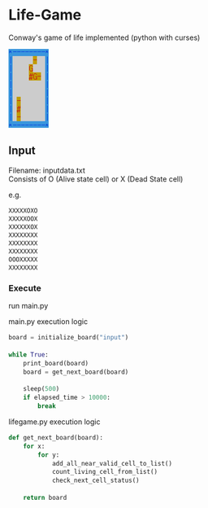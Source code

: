 # Life-Game
Conway's game of life implemented (python with curses)

![gif animation of game-of-life](/images/gol.gif)

## Input
Filename: inputdata.txt  
Consists of O (Alive state cell) or X (Dead State cell)

e.g.
```
XXXXXOXO
XXXXXOOX
XXXXXXOX
XXXXXXXX
XXXXXXXX
XXXXXXXX
OOOXXXXX
XXXXXXXX
```

### Execute 
run main.py

main.py execution logic
```python
board = initialize_board("input")

while True:
    print_board(board)
    board = get_next_board(board)
    
    sleep(500)
    if elapsed_time > 10000:
        break
```

lifegame.py execution logic 
```python
def get_next_board(board):
    for x:
        for y:
            add_all_near_valid_cell_to_list()
            count_living_cell_from_list()
            check_next_cell_status()

    return board
```
